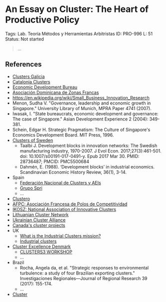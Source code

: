 # An Essay on Cluster: The Heart of Productive Policy

Tags: Lab. Teoría Métodos y Herramientas Arbitristas
ID: PRO-996
L: 51
Status: Not started

> …
> 

## References

- [Clusters Galicia](https://clustersgalicia.com/)
- [Catalonia Clusters](https://www.accio.gencat.cat/en/serveis/clusters/index.html)
- [Economic Development Bureau](https://www.edb.gov.sg/)
- [Asociación Dominicana de Zonas Francas](https://adozona.org/es/)
- https://en.wikipedia.org/wiki/Small_Business_Innovation_Research
- Menon, Sudha V. "Governance, leadership and economic growth in Singapore." University Library of Munich, MPRA Paper 4741 (2007).
- Iwasak, I. "State bureaucrats, economic development and governance: The case of Singapore." Asian Development Experience 2 (2004): 349-381.
- Schein, Edgar H. Strategic Pragmatism: The Culture of Singapore's Economics Development Board. MIT Press, 1996.
- [Clusters of Sweden](https://clustersofsweden.com/)
    - Taalbi J. Development blocks in innovation networks: The Swedish manufacturing industry, 1970-2007. J Evol Econ. 2017;27(3):461-501. doi: 10.1007/s00191-017-0491-y. Epub 2017 Mar 30. PMID: 28736487; PMCID: PMC5500684
    - Dahmén, E. (1988). ‘Development blocks’ in industrial economics. Scandinavian Economic History Review, 36(1), 3-14.
- Spain
    - [Federación Nacional de Clusters y AEIs](http://clusters.es/)
    - [Grupo Spri](https://www.spri.eus/es/ris3-euskadi/politica-de-clusters/)
    - …
- [Clustero](http://clustero.eu/)
- [AFPC: Asociación Francesa de Polos de Competitividad](https://www.afpc.eu/fr)
- [IKOSZ: National Association of Innovative Clusters](https://ikosz.hu/en/)
- [Lithuanian Cluster Network](https://klaster.lt/en/)
- [Ukrainian Cluster Alliance](https://www.clusters.org.ua/en/home-page/)
- [Canada's cluster projects](https://www.ic.gc.ca/app/scr/cmb-dgcm/poi-pi/mp.html?tpcId=341&lang=eng)
- UK
    - [What is the Industrial Clusters mission?](https://assets.publishing.service.gov.uk/media/5ce3c654ed915d247e03364c/industrial-clusters-mission-infographic-2019.pdf)
    - [Industrial clusters](https://www.ukri.org/who-we-are/stfc/locations/clusters/)
- [Cluster Excellence Denmark](https://clusterexcellencedenmark.dk/?lang=en)
    - [CLUSTERS3 WORKSHOP](https://projects2014-2020.interregeurope.eu/fileadmin/user_upload/tx_tevprojects/library/file_1524227574.pdf)
    - …
- Brazil
    - Rocha, Angela da, et al. "Strategic responses to environmental turbulence: a study of four Brazilian exporting clusters." Investigaciones Regionales—Journal of Regional Research 39 (2017): 155-174.
    - …
- [Cluster](../Coordinacio%CC%81n%20y%20Operaciones%20d7ce1a547c804607b236ac122e678fd1/Observatio%20d13995ec576c4d489e4bbe2d2e64d450/Maestroindustria%20Mayor%20136956e8f40e80c8bb48cb50cf661c2a/Techno-Productive%20Policy%20Matrix%20136956e8f40e80dfa88cc645766b98d2/Techno-Productive%20Policy%20Matrix%20133956e8f40e80429350c2be9eafca06/Cluster%20133956e8f40e81d393abc43aef6c805f.md)